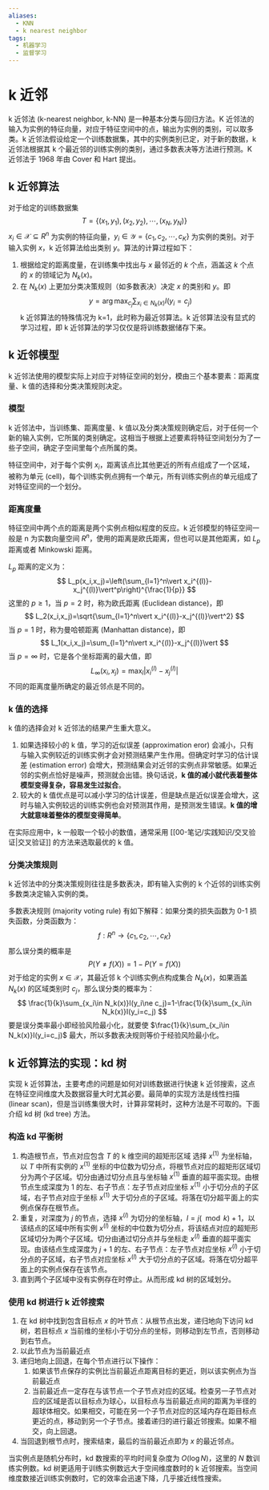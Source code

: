 ```yaml
---
aliases:
  - KNN
  - k nearest neighbor
tags:
  - 机器学习
  - 监督学习
---
```


# k 近邻

k 近邻法 (k-nearest neighbor, k-NN) 是一种基本分类与回归方法。K 近邻法的输入为实例的特征向量，对应于特征空间中的点，输出为实例的类别，可以取多类。k 近邻法假设给定一个训练数据集，其中的实例类别已定，对于新的数据，k 近邻法根据其 k 个最近邻的训练实例的类别，通过多数表决等方法进行预测。K 近邻法于 1968 年由 Cover 和 Hart 提出。

## k 近邻算法

对于给定的训练数据集
$$
T=\{(x_1,y_1),(x_2,y_2),\cdots,(x_N,y_N)\}
$$
$x_i\in\mathcal X\subseteq R^n$ 为实例的特征向量，$y_i\in\mathcal Y=\{c_1,c_2,\cdots,c_K\}$ 为实例的类别。对于输入实例 $x$，k 近邻算法给出类别 $y$。算法的计算过程如下：
1. 根据给定的距离度量，在训练集中找出与 $x$ 最邻近的 $k$ 个点，涵盖这 $k$ 个点的 $x$ 的领域记为 $N_k(x)$。
2. 在 $N_k(x)$ 上更加分类决策规则（如多数表决）决定 $x$ 的类别和 $y$。即
$$
y=\arg\max_{c_j}\sum_{x_i\in N_k(x)}I(y_i=c_j)
$$
k 近邻算法的特殊情况为 k=1，此时称为最近邻算法。k 近邻算法没有显式的学习过程，即 k 近邻算法的学习仅仅是将训练数据储存下来。

## k 近邻模型

k 近邻法使用的模型实际上对应于对特征空间的划分，模由三个基本要素：距离度量、k 值的选择和分类决策规则决定。

### 模型

k 近邻法中，当训练集、距离度量、k 值以及分类决策规则确定后，对于任何一个新的输入实例，它所属的类别确定。这相当于根据上述要素将特征空间划分为了一些子空间，确定子空间里每个点所属的类。

特征空间中，对于每个实例 $x_i$，距离该点比其他更近的所有点组成了一个区域，被称为单元 (cell)，每个训练实例点拥有一个单元，所有训练实例点的单元组成了对特征空间的一个划分。

### 距离度量

特征空间中两个点的距离是两个实例点相似程度的反应。k 近邻模型的特征空间一般是 n 为实数向量空间 $R^n$，使用的距离是欧氏距离，但也可以是其他距离，如 $L_p$ 距离或者 Minkowski 距离。

$L_p$ 距离的定义为：
$$
L_p(x_i,x_j)=\left(\sum_{l=1}^n\vert x_i^{(l)}-x_j^{(l)}\vert^p\right)^{\frac{1}{p}}
$$
这里的 $p\geqslant 1$，当 $p=2$ 时，称为欧氏距离 (Euclidean distance)，即
$$
L_2(x_i,x_j)=\sqrt{\sum_{l=1}^n\vert x_i^{(l)}-x_j^{(l)}\vert^2}
$$
当 $p=1$ 时，称为曼哈顿距离 (Manhattan distance)，即
$$
L_1(x_i,x_j)=\sum_{l=1}^n\vert x_i^{(l)}-x_j^{(l)}\vert
$$
当 $p=\infty$ 时，它是各个坐标距离的最大值，即
$$
L_\infty(x_i,x_j)=\max_l\vert x_i^{(l)}-x_j^{(l)}\vert
$$
不同的距离度量所确定的最近邻点是不同的。

### k 值的选择

k 值的选择会对 k 近邻法的结果产生重大意义。
1. 如果选择较小的 k 值，学习的近似误差 (approximation eror) 会减小，只有与输入实例较近的训练实例才会对预测结果产生作用。但确定时学习的估计误差 (estimation error) 会增大，预测结果会对近邻的实例点非常敏感。如果近邻的实例点恰好是噪声，预测就会出错。换句话说，**k 值的减小就代表着整体模型变得复杂，容易发生过拟合**。
2. 较大的 k 值优点是可以减小学习的估计误差，但是缺点是近似误差会增大，这时与输入实例较远的训练实例也会对预测其作用，是预测发生错误。**k 值的增大就意味着整体的模型变得简单**。

在实际应用中，k 一般取一个较小的数值，通常采用 [[00-笔记/实践知识/交叉验证|交叉验证]] 的方法来选取最优的 k 值。

### 分类决策规则

k 近邻法中的分类决策规则往往是多数表决，即有输入实例的 k 个近邻的训练实例多数类决定输入实例的类。

多数表决规则 (majority voting rule) 有如下解释：如果分类的损失函数为 0-1 损失函数，分类函数为：
$$
f:R^n\to\{c_1,c_2,\cdots, c_K\}
$$
那么误分类的概率是
$$
P(Y\ne f(X))=1-P(Y=f(X))
$$
对于给定的实例 $x\in\mathcal X$，其最近邻 k 个训练实例点构成集合 $N_k(x)$，如果涵盖 $N_k(x)$ 的区域类别时 $c_j$，那么误分类的概率为：
$$
\frac{1}{k}\sum_{x_i\in N_k(x)}I(y_i\ne c_j)=1-\frac{1}{k}\sum_{x_i\in N_k(x)}I(y_i=c_j)
$$
要是误分类率最小即经验风险最小化，就要使 $\frac{1}{k}\sum_{x_i\in N_k(x)}I(y_i=c_j)$ 最大，所以多数表决规则等价于经验风险最小化。

## k 近邻算法的实现：kd 树

实现 k 近邻算法，主要考虑的问题是如何对训练数据进行快速 k 近邻搜索，这点在特征空间维度大及数据容量大时尤其必要。最简单的实现方法是线性扫描 (linear scan)，但是当训练集很大时，计算非常耗时，这种方法是不可取的。下面介绍 kd 树 (kd tree) 方法。

### 构造 kd 平衡树

1. 构造根节点，节点对应包含 $T$ 的 k 维空间的超矩形区域
   选择 $x^{(1)}$ 为坐标轴，以 $T$ 中所有实例的 $x^{(1)}$ 坐标的中位数为切分点，将根节点对应的超矩形区域切分为两个子区域。切分由通过切分点且与坐标轴 $x^{(1)}$ 垂直的超平面实现。由根节点生成深度为 1 的左、右子节点：左子节点对应坐标 $x^{(1)}$ 小于切分点的子区域，右子节点对应于坐标 $x^{(1)}$ 大于切分点的子区域。将落在切分超平面上的实例点保存在根节点。
2. 重复，对深度为 $j$ 的节点，选择 $x^{(l)}$ 为切分的坐标轴，$l=j(\mod k)+1$，以该结点的区域中所有实例 $x^{(l)}$ 坐标的中位数为切分点，将该结点对应的超矩形区域切分为两个子区域。切分由通过切分点并与坐标走 $x^{(l)}$ 垂直的超平面实现。由该结点生成深度为 $j+1$ 的左、右子节点：左子节点对应坐标 $x^{(l)}$ 小于切分点的子区域，右子节点对应坐标 $x^{(l)}$ 大于切分点的子区域。将落在切分超平面上的实例点保存在该节点。
3. 直到两个子区域中没有实例存在时停止。从而形成 kd 树的区域划分。

### 使用 kd 树进行 k 近邻搜索

1. 在 kd 树中找到包含目标点 $x$ 的叶节点：从根节点出发，递归地向下访问 kd 树，若目标点 $x$ 当前维的坐标小于切分点的坐标，则移动到左节点，否则移动到右节点。
2. 以此节点为当前最近点
3. 递归地向上回退，在每个节点进行以下操作：
	1. 如果该节点保存的实例比当前最近点距离目标的更近，则以该实例点为当前最近点
	2. 当前最近点一定存在与该节点一个子节点对应的区域。检查另一子节点对应的区域是否以目标点为球心，以目标点与当前最近点间的距离为半径的超球体相交。如果相交，可能在另一个子节点对应的区域内存在距目标点更近的点，移动到另一个子节点。接着递归的进行最近邻搜索。如果不相交，向上回退。
4. 当回退到根节点时，搜索结束，最后的当前最近点即为 $x$ 的最近邻点。

当实例点是随机分布时，kd 数搜索的平均时间复杂度为 $O(\log N)$，这里的 $N$ 数训练实例数。kd 树更适用于训练实例数远大于空间维度数时的 k 近邻搜索。当空间维度数接近训练实例数时，它的效率会迅速下降，几乎接近线性搜索。
